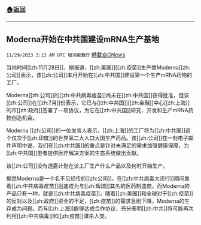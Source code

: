 ###  [:house:返回](README.md)
---


## Moderna开始在中共国建设mRNA生产基地
`11/29/2023 3:13 AM UTC 银河歌舞厅` [轉載自GNews](https://gnews.org/articles/2047484)

当地时间[[zh:11月28日]]，据报道，[[zh:美国]][[zh:疫苗]]生产商Moderna[[zh:公司]]表示，该[[zh:公司]]本月开始在[[zh:中共国]]建设第一个生产mRNA药物的工厂。

Moderna[[zh:公司]]的[[zh:中共病毒疫苗]]尚未在[[zh:中共国]]获得批准，但该[[zh:公司]]在[[zh:7月]]份表示，它已与[[zh:中共国]][[zh:金融]]中心[[zh:上海]]的市[[zh:政府]]签署了一项协议，为它在[[zh:中共国]]研究、开发和生产mRNA药物创造机会。

Moderna [[zh:公司]]的一位发言人表示，[[zh:上海]]的工厂将为[[zh:中共国]]这个仅次于[[zh:印度]]的世界第二大人口大国生产药品。该[[zh:公司]]在一封电子邮件声明中说，我们在[[zh:中共国]]的重点是针对未满足的需求加强健康保障，为[[zh:中共国]]患者提供医疗解决方案的生态系统做出贡献。

该[[zh:公司]]没有透露计划在该工厂生产什么产品以及何时开始生产。

据悉Moderna是一个名不见经传的[[zh:公司]]，在[[zh:中共病毒大流行]]期间靠着[[zh:中共病毒疫苗]]迅速成为与[[zh:辉瑞]]其名的医药制造商，而Moderna的产品只有一种，就是[[zh:中共病毒疫苗]]。随着[[zh:美国]]和全球对于[[zh:疫苗]]的反对以及[[zh:政府]]资金的不足，[[zh:疫苗]]的需求急剧下降，Moderna的生存成为问题。而与[[zh:上海]]能够达成合作协议，充分表明[[zh:中共]]将可能再次利用[[zh:中共病毒]]和[[zh:疫苗]]谋杀人类。
